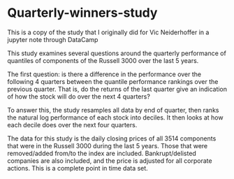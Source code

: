 # Quarterly-winners-study
This is a copy of the study that I originally did for Vic Neiderhoffer in a jupyter note through DataCamp

This study examines several questions around the quarterly performance of quantiles of components of the Russell 3000 over the last 5 years.

The first question: is there a difference in the performance over the following 4 quarters between the quantile performance rankings over the previous quarter. That is, do the returns of the last quarter give an indication of how the stock will do over the next 4 quarters?

To answer this, the study resamples all data by end of quarter, then ranks the natural log performance of each stock into deciles. It then looks at how each decile does over the next four quarters.

The data for this study is the daily closing prices of all 3514 components that were in the Russell 3000 during the last 5 years. Those that were removed/added from/to the index are included. Bankrupt/delisted companies are also included, and the price is adjusted for all corporate actions. This is a complete point in time data set.
